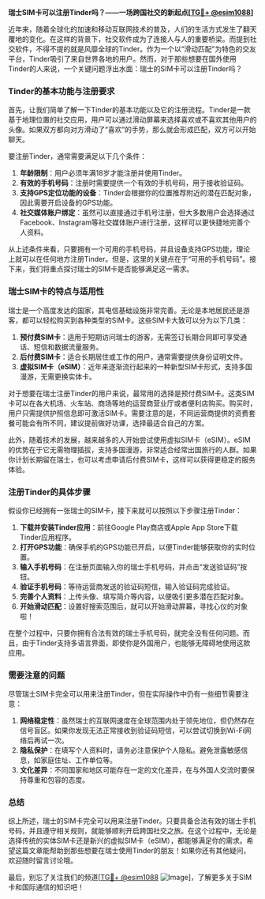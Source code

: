 **瑞士SIM卡可以注册Tinder吗？——一场跨国社交的新起点[[TG💪+ @esim1088](https://t.me/s/esim1088)]**

近年来，随着全球化的加速和移动互联网技术的普及，人们的生活方式发生了翻天覆地的变化。在这样的背景下，社交软件成为了连接人与人的重要桥梁。而提到社交软件，不得不提的就是风靡全球的Tinder。作为一个以“滑动匹配”为特色的交友平台，Tinder吸引了来自世界各地的用户。然而，对于那些想要在国外使用Tinder的人来说，一个关键问题浮出水面：瑞士的SIM卡可以注册Tinder吗？

### Tinder的基本功能与注册要求

首先，让我们简单了解一下Tinder的基本功能以及它的注册流程。Tinder是一款基于地理位置的社交应用，用户可以通过滑动屏幕来选择喜欢或不喜欢其他用户的头像。如果双方都向对方滑动了“喜欢”的手势，那么就会形成匹配，双方可以开始聊天。

要注册Tinder，通常需要满足以下几个条件：

1. **年龄限制**：用户必须年满18岁才能注册并使用Tinder。
2. **有效的手机号码**：注册时需要提供一个有效的手机号码，用于接收验证码。
3. **支持GPS定位功能的设备**：Tinder会根据你的位置推荐附近的潜在匹配对象，因此需要开启设备的GPS功能。
4. **社交媒体账户绑定**：虽然可以直接通过手机号注册，但大多数用户会选择通过Facebook、Instagram等社交媒体账户进行注册，这样可以更快捷地完善个人资料。

从上述条件来看，只要拥有一个可用的手机号码，并且设备支持GPS功能，理论上就可以在任何地方注册Tinder。但是，这里的关键点在于“可用的手机号码”。接下来，我们将重点探讨瑞士的SIM卡是否能够满足这一需求。

### 瑞士SIM卡的特点与适用性

瑞士是一个高度发达的国家，其电信基础设施非常完善。无论是本地居民还是游客，都可以轻松购买到各种类型的SIM卡。这些SIM卡大致可以分为以下几类：

1. **预付费SIM卡**：适用于短期访问瑞士的游客，无需签订长期合同即可享受通话、短信和数据流量服务。
2. **后付费SIM卡**：适合长期居住或工作的用户，通常需要提供身份证明文件。
3. **虚拟SIM卡（eSIM）**：近年来逐渐流行起来的一种新型SIM卡形式，支持多国漫游，无需更换实体卡。

对于想要在瑞士注册Tinder的用户来说，最常用的选择是预付费SIM卡。这类SIM卡可以在各大机场、火车站、商场等地的运营商营业厅或者便利店购买。购买时，用户只需提供护照信息即可激活SIM卡。需要注意的是，不同运营商提供的资费套餐可能会有所不同，建议提前做好功课，选择最适合自己的方案。

此外，随着技术的发展，越来越多的人开始尝试使用虚拟SIM卡（eSIM）。eSIM的优势在于它无需物理插拔，支持多国漫游，非常适合经常出国旅行的人群。如果你计划长期留在瑞士，也可以考虑申请后付费SIM卡，这样可以获得更稳定的服务体验。

### 注册Tinder的具体步骤

假设你已经拥有一张瑞士的SIM卡，接下来就可以按照以下步骤注册Tinder：

1. **下载并安装Tinder应用**：前往Google Play商店或Apple App Store下载Tinder应用程序。
2. **打开GPS功能**：确保手机的GPS功能已开启，以便Tinder能够获取你的实时位置。
3. **输入手机号码**：在注册页面输入你的瑞士手机号码，并点击“发送验证码”按钮。
4. **验证手机号码**：等待运营商发送的验证码短信，输入验证码完成验证。
5. **完善个人资料**：上传头像、填写简介等内容，以便吸引更多潜在匹配对象。
6. **开始滑动匹配**：设置好搜索范围后，就可以开始滑动屏幕，寻找心仪的对象啦！

在整个过程中，只要你拥有合法有效的瑞士手机号码，就完全没有任何问题。而且，由于Tinder支持多语言界面，即使你是外国用户，也能够无障碍地使用这款应用。

### 需要注意的问题

尽管瑞士SIM卡完全可以用来注册Tinder，但在实际操作中仍有一些细节需要注意：

1. **网络稳定性**：虽然瑞士的互联网速度在全球范围内处于领先地位，但仍然存在信号盲区。如果你发现无法正常接收到验证码短信，可以尝试切换到Wi-Fi网络后再试一次。
2. **隐私保护**：在填写个人资料时，请务必注意保护个人隐私。避免泄露敏感信息，如家庭住址、工作单位等。
3. **文化差异**：不同国家和地区可能存在一定的文化差异，在与外国人交流时要保持尊重和包容的态度。

### 总结

综上所述，瑞士的SIM卡完全可以用来注册Tinder。只要具备合法有效的瑞士手机号码，并且遵守相关规则，就能够顺利开启跨国社交之旅。在这个过程中，无论是选择传统的实体SIM卡还是新兴的虚拟SIM卡（eSIM），都能够满足你的需求。希望这篇文章能帮助到那些想要在瑞士使用Tinder的朋友！如果你还有其他疑问，欢迎随时留言讨论哦。

最后，别忘了关注我们的频道[[TG💪+ @esim1088](https://t.me/s/esim1088) ![Image](https://i.postimg.cc/4NQfJmqS/Snipaste-2025-05-13-00-14-12.png)]，了解更多关于SIM卡和国际通信的知识吧！